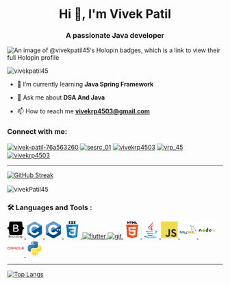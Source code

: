 <h1 align="center">Hi 👋, I'm Vivek Patil</h1>
<h3 align="center">A passionate Java developer</h3>

![An image of @vivekpatil45's Holopin badges, which is a link to view their full Holopin profile](https://holopin.me/vivekpatil45)
<p align="left"> <img src="https://komarev.com/ghpvc/?username=vivekpatil45&label=Profile%20views&color=0e75b6&style=flat" alt="vivekpatil45" /> </p>

- 🌱 I’m currently learning **Java Spring Framework**

- 💬 Ask me about **DSA And Java**

- 📫 How to reach me **vivekrp4503@gmail.com**

<h3 align="left">Connect with me:</h3>
<p align="left">
<a href="https://linkedin.com/in/vivek-patil-76a563260" target="blank"><img align="center" src="https://raw.githubusercontent.com/rahuldkjain/github-profile-readme-generator/master/src/images/icons/Social/linked-in-alt.svg" alt="vivek-patil-76a563260" height="30" width="40" /></a>
<a href="https://www.codechef.com/users/sesrc_01" target="blank"><img align="center" src="https://cdn.jsdelivr.net/npm/simple-icons@3.1.0/icons/codechef.svg" alt="sesrc_01" height="30" width="40" /></a>
<a href="https://www.hackerrank.com/vivekrp4503" target="blank"><img align="center" src="https://raw.githubusercontent.com/rahuldkjain/github-profile-readme-generator/master/src/images/icons/Social/hackerrank.svg" alt="vivekrp4503" height="30" width="40" /></a>
<a href="https://codeforces.com/profile/vrp_45" target="blank"><img align="center" src="https://raw.githubusercontent.com/rahuldkjain/github-profile-readme-generator/master/src/images/icons/Social/codeforces.svg" alt="vrp_45" height="30" width="40" /></a>
<a href="https://auth.geeksforgeeks.org/user/vivekrp4503" target="blank"><img align="center" src="https://raw.githubusercontent.com/rahuldkjain/github-profile-readme-generator/master/src/images/icons/Social/geeks-for-geeks.svg" alt="vivekrp4503" height="30" width="40" /></a>
</p>

---
[![GitHub Streak](http://github-readme-streak-stats.herokuapp.com?user=vivekPatil45&theme=dark)](https://git.io/streak-stats)

<p><img align="center" src="https://github-readme-stats.vercel.app/api?username=vivekPatil45&show_icons=true&locale=en&theme=dark" alt="vivekPatil45" /></p>

### 🛠️ Languages and Tools :
<p align="left"> <a href="https://getbootstrap.com" target="_blank" rel="noreferrer"> <img src="https://raw.githubusercontent.com/devicons/devicon/master/icons/bootstrap/bootstrap-plain-wordmark.svg" alt="bootstrap" width="40" height="40"/> </a> <a href="https://www.cprogramming.com/" target="_blank" rel="noreferrer"> <img src="https://raw.githubusercontent.com/devicons/devicon/master/icons/c/c-original.svg" alt="c" width="40" height="40"/> </a> <a href="https://www.w3schools.com/cpp/" target="_blank" rel="noreferrer"> <img src="https://raw.githubusercontent.com/devicons/devicon/master/icons/cplusplus/cplusplus-original.svg" alt="cplusplus" width="40" height="40"/> </a> <a href="https://www.w3schools.com/css/" target="_blank" rel="noreferrer"> <img src="https://raw.githubusercontent.com/devicons/devicon/master/icons/css3/css3-original-wordmark.svg" alt="css3" width="40" height="40"/> </a> <a href="https://flutter.dev" target="_blank" rel="noreferrer"> <img src="https://www.vectorlogo.zone/logos/flutterio/flutterio-icon.svg" alt="flutter" width="40" height="40"/> </a> <a href="https://git-scm.com/" target="_blank" rel="noreferrer"> <img src="https://www.vectorlogo.zone/logos/git-scm/git-scm-icon.svg" alt="git" width="40" height="40"/> </a> <a href="https://www.w3.org/html/" target="_blank" rel="noreferrer"> <img src="https://raw.githubusercontent.com/devicons/devicon/master/icons/html5/html5-original-wordmark.svg" alt="html5" width="40" height="40"/> </a> <a href="https://www.java.com" target="_blank" rel="noreferrer"> <img src="https://raw.githubusercontent.com/devicons/devicon/master/icons/java/java-original.svg" alt="java" width="40" height="40"/> </a> <a href="https://developer.mozilla.org/en-US/docs/Web/JavaScript" target="_blank" rel="noreferrer"> <img src="https://raw.githubusercontent.com/devicons/devicon/master/icons/javascript/javascript-original.svg" alt="javascript" width="40" height="40"/> </a> <a href="https://www.mysql.com/" target="_blank" rel="noreferrer"> <img src="https://raw.githubusercontent.com/devicons/devicon/master/icons/mysql/mysql-original-wordmark.svg" alt="mysql" width="40" height="40"/> </a> <a href="https://nodejs.org" target="_blank" rel="noreferrer"> <img src="https://raw.githubusercontent.com/devicons/devicon/master/icons/nodejs/nodejs-original-wordmark.svg" alt="nodejs" width="40" height="40"/> </a> <a href="https://www.oracle.com/" target="_blank" rel="noreferrer"> <img src="https://raw.githubusercontent.com/devicons/devicon/master/icons/oracle/oracle-original.svg" alt="oracle" width="40" height="40"/> </a> <a href="https://www.python.org" target="_blank" rel="noreferrer"> <img src="https://raw.githubusercontent.com/devicons/devicon/master/icons/python/python-original.svg" alt="python" width="40" height="40"/> </a> </p>

---

[![Top Langs](https://github-readme-stats.vercel.app/api/top-langs/?username=vivekPatil45&layout=compact&theme=vision-friendly-dark)](https://github.com/anuraghazra/github-readme-stats)
